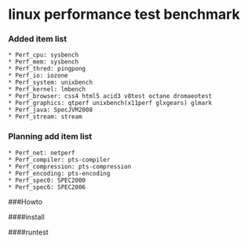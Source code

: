 # linux performance test benchmark
### Added item list
    * Perf_cpu: sysbench
    * Perf_mem: sysbench
    * Perf_thred: pingpong
    * Perf_io: iozone
    * Perf_system: unixbench
    * Perf_kernel: lmbench
    * Perf_browser: css4 html5 acid3 v8test octane dromaeotest
    * Perf_graphics: qtperf unixbench(x11perf glxgears) glmark
    * Perf_java: SpecJVM2008
    * Perf_stream: stream
### Planning add item list 
    * Perf_net: netperf
    * Perf_compiler: pts-compiler
    * Perf_compression: pts-compression
    * Perf_encoding: pts-encoding
    * Perf_spec0: SPEC2000
    * Perf_spec6: SPEC2006

###Howto

####install

####runtest
